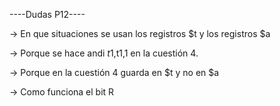 ----Dudas P12----

-> En que situaciones se usan los registros $t y los registros $a


-> Porque se hace andi $t1,$t1,1 en la cuestión 4.

-> Porque en la cuestión 4 guarda en $t y no en $a

-> Como funciona el bit R